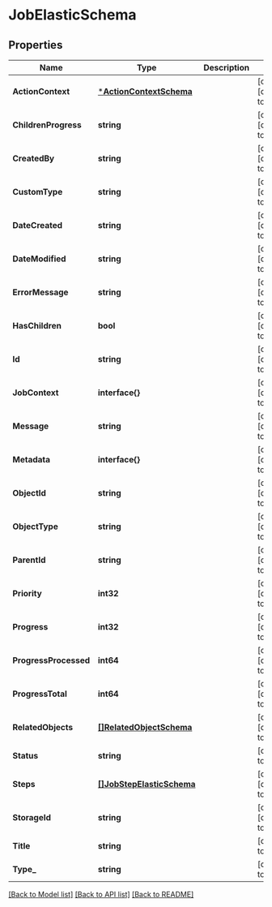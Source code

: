 # JobElasticSchema

## Properties
Name | Type | Description | Notes
------------ | ------------- | ------------- | -------------
**ActionContext** | [***ActionContextSchema**](ActionContextSchema.md) |  | [optional] [default to null]
**ChildrenProgress** | **string** |  | [optional] [default to null]
**CreatedBy** | **string** |  | [optional] [default to null]
**CustomType** | **string** |  | [optional] [default to null]
**DateCreated** | **string** |  | [optional] [default to null]
**DateModified** | **string** |  | [optional] [default to null]
**ErrorMessage** | **string** |  | [optional] [default to null]
**HasChildren** | **bool** |  | [optional] [default to null]
**Id** | **string** |  | [optional] [default to null]
**JobContext** | **interface{}** |  | [optional] [default to null]
**Message** | **string** |  | [optional] [default to null]
**Metadata** | **interface{}** |  | [optional] [default to null]
**ObjectId** | **string** |  | [optional] [default to null]
**ObjectType** | **string** |  | [optional] [default to null]
**ParentId** | **string** |  | [optional] [default to null]
**Priority** | **int32** |  | [optional] [default to null]
**Progress** | **int32** |  | [optional] [default to 100]
**ProgressProcessed** | **int64** |  | [optional] [default to 0]
**ProgressTotal** | **int64** |  | [optional] [default to 100]
**RelatedObjects** | [**[]RelatedObjectSchema**](RelatedObjectSchema.md) |  | [optional] [default to null]
**Status** | **string** |  | [default to null]
**Steps** | [**[]JobStepElasticSchema**](JobStepElasticSchema.md) |  | [optional] [default to null]
**StorageId** | **string** |  | [optional] [default to null]
**Title** | **string** |  | [default to null]
**Type_** | **string** |  | [default to null]

[[Back to Model list]](../README.md#documentation-for-models) [[Back to API list]](../README.md#documentation-for-api-endpoints) [[Back to README]](../README.md)


